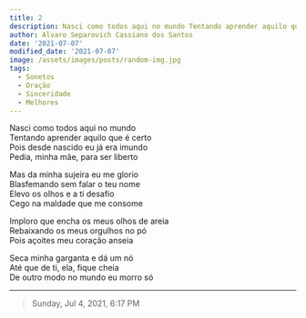 ```yaml
---
title: 2
description: Nasci como todos aqui no mundo Tentando aprender aquilo que é certo  
author: Alvaro Separovich Cassiano dos Santos
date: '2021-07-07'
modified_date: '2021-07-07'
image: /assets/images/posts/random-img.jpg
tags:
  - Sonetos
  - Oração
  - Sinceridade
  - Melhores
---    
```

Nasci como todos aqui no mundo     
Tentando aprender aquilo que é certo     
Pois desde nascido eu já era imundo     
Pedia, minha mãe, para ser liberto     
     
Mas da minha sujeira eu me glorio     
Blasfemando sem falar o teu nome     
Elevo os olhos e a ti desafio     
Cego na maldade que me consome     
     
Imploro que encha os meus olhos de areia     
Rebaixando os meus orgulhos no pó     
Pois açoites meu coração anseia     
     
Seca minha garganta e dá um nó     
Até que de ti, ela, fique cheia     
De outro modo no mundo eu morro só     

______

> Sunday, Jul 4, 2021, 6:17 PM
